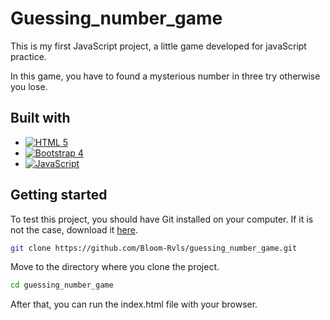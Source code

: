 # Guessing_number_game

This is my first JavaScript project, a little game developed for javaScript practice.

In this game, you have to found a mysterious number in three try otherwise you lose.

## Built with

* [![HTML 5](https://img.shields.io/badge/HTML_5-050504?style=for-the-badge&logo=HTML5)](https://www.w3.org/html/)
* [![Bootstrap 4](https://img.shields.io/badge/Bootstrap_4-050504?style=for-the-badge&logo=bootstrap)](https://getbootstrap.com/)
* [![JavaScript](https://img.shields.io/badge/JavaScript-050504?style=for-the-badge&logo=javascript)](https://developer.mozilla.org/fr/docs/Web/JavaScript)

## Getting started
To test this project, you should have Git installed on your computer.
If it is not the case, download it [here](https://git-scm.com/downloads).

```sh
git clone https://github.com/Bloom-Rvls/guessing_number_game.git
```
Move to the directory where you clone the project.

```sh
cd guessing_number_game
```
After that, you can run the index.html file with your browser.
